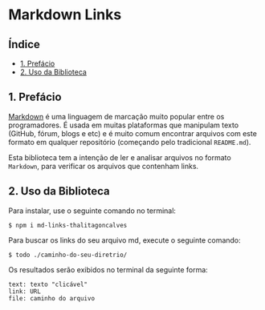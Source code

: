 # Markdown Links

## Índice

* [1. Prefácio](#1-prefácio)
* [2. Uso da Biblioteca](#2-uso-da-biblioteca)

## 1. Prefácio

[Markdown](https://pt.wikipedia.org/wiki/Markdown) é uma linguagem de marcação
muito popular entre os programadores. É usada em muitas plataformas que
manipulam texto (GitHub, fórum, blogs e etc) e é muito comum encontrar arquivos
com este formato em qualquer repositório (começando pelo tradicional
`README.md`).

Esta biblioteca tem a intenção de ler e analisar arquivos no formato
`Markdown`, para verificar os arquivos que contenham links.


## 2. Uso da Biblioteca

Para instalar, use o seguinte comando no terminal: 

```$ npm i md-links-thalitagoncalves```

Para buscar os links do seu arquivo md, execute o seguinte comando: 

```$ todo ./caminho-do-seu-diretrio/```

Os resultados serão exibidos no terminal da seguinte forma:

``` 
text: texto "clicável"
link: URL
file: caminho do arquivo
```
